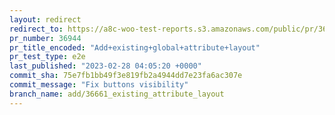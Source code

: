```yaml
---
layout: redirect
redirect_to: https://a8c-woo-test-reports.s3.amazonaws.com/public/pr/36944/e2e/index.html
pr_number: 36944
pr_title_encoded: "Add+existing+global+attribute+layout"
pr_test_type: e2e
last_published: "2023-02-28 04:05:20 +0000"
commit_sha: 75e7fb1bb49f3e819fb2a4944dd7e23fa6ac307e
commit_message: "Fix buttons visibility"
branch_name: add/36661_existing_attribute_layout
---
```


